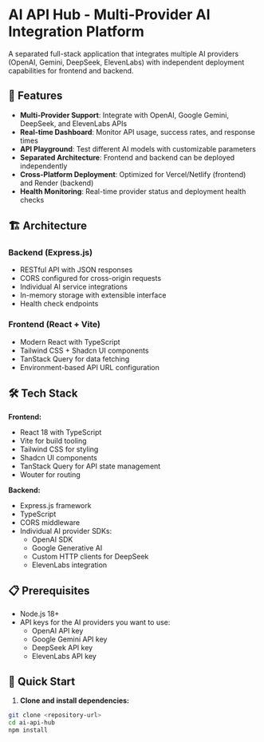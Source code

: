 # AI API Hub - Multi-Provider AI Integration Platform

A separated full-stack application that integrates multiple AI providers (OpenAI, Gemini, DeepSeek, ElevenLabs) with independent deployment capabilities for frontend and backend.

## 🚀 Features

- **Multi-Provider Support**: Integrate with OpenAI, Google Gemini, DeepSeek, and ElevenLabs APIs
- **Real-time Dashboard**: Monitor API usage, success rates, and response times
- **API Playground**: Test different AI models with customizable parameters
- **Separated Architecture**: Frontend and backend can be deployed independently
- **Cross-Platform Deployment**: Optimized for Vercel/Netlify (frontend) and Render (backend)
- **Health Monitoring**: Real-time provider status and deployment health checks

## 🏗️ Architecture

### Backend (Express.js)
- RESTful API with JSON responses
- CORS configured for cross-origin requests
- Individual AI service integrations
- In-memory storage with extensible interface
- Health check endpoints

### Frontend (React + Vite)
- Modern React with TypeScript
- Tailwind CSS + Shadcn UI components
- TanStack Query for data fetching
- Environment-based API URL configuration

## 🛠️ Tech Stack

**Frontend:**
- React 18 with TypeScript
- Vite for build tooling
- Tailwind CSS for styling
- Shadcn UI components
- TanStack Query for API state management
- Wouter for routing

**Backend:**
- Express.js framework
- TypeScript
- CORS middleware
- Individual AI provider SDKs:
  - OpenAI SDK
  - Google Generative AI
  - Custom HTTP clients for DeepSeek
  - ElevenLabs integration

## 📋 Prerequisites

- Node.js 18+ 
- API keys for the AI providers you want to use:
  - OpenAI API key
  - Google Gemini API key  
  - DeepSeek API key
  - ElevenLabs API key

## 🚀 Quick Start

1. **Clone and install dependencies:**
```bash
git clone <repository-url>
cd ai-api-hub
npm install
